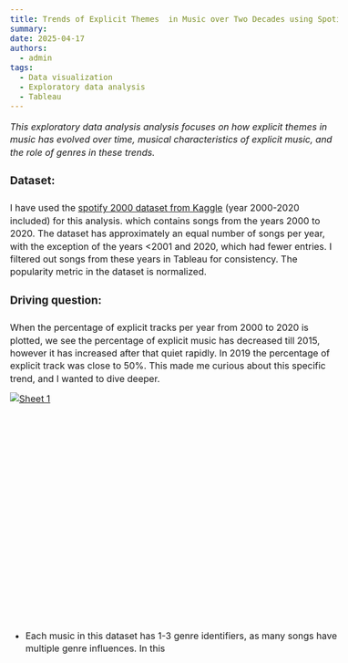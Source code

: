 ```yaml
---
title: Trends of Explicit Themes  in Music over Two Decades using Spotify’s Top 2000
summary: 
date: 2025-04-17
authors:
  - admin
tags:
  - Data visualization
  - Exploratory data analysis
  - Tableau
---
```



<style>
  body {
    font-size: 1rem;
    line-height: 1.4;
  }

  h1, h2, h3, h4 {
    font-size: 1.2rem;
    line-height: 1.2;
  }

  p {
    font-size: 1rem;
    line-height: 1.4;
    margin-bottom: 0.8rem;
  }
</style>


*This exploratory data analysis analysis focuses on how explicit themes in music has evolved over time, musical characteristics of explicit music, and the role of genres in these trends.*

#### Dataset:
I have used the [spotify 2000 dataset from Kaggle](https://www.kaggle.com/datasets/paradisejoy/top-hits-spotify-from-20002019) (year 2000-2020 included) for this analysis. which contains songs from the years 2000 to 2020. The dataset has approximately an equal number of songs per year, with the exception of the years <2001 and 2020, which had fewer entries. I filtered out songs from these years in Tableau for consistency. The popularity metric in the dataset is normalized.


#### Driving question:

When the percentage of explicit tracks per year from 2000 to 2020 is plotted, we see the percentage of explicit music has decreased till 2015, however it has increased after that quiet rapidly. In 2019 the percentage of explicit track was close to 50%. This made me curious about this specific trend, and I wanted to dive deeper. 

<div class='tableauPlaceholder' id='viz1744856667295' style='position: relative; width: 600px; height: 400px; margin: auto;'>
  <noscript>
    <a href='#'>
      <img alt='Sheet 1' src='https://public.tableau.com/static/images/Bo/Book1_17448566116240/Sheet1/1_rss.png' style='border: none' />
    </a>
  </noscript>
  <object class='tableauViz' style='display:none;'>
    <param name='host_url' value='https%3A%2F%2Fpublic.tableau.com%2F' />
    <param name='embed_code_version' value='3' />
    <param name='site_root' value='' />
    <param name='name' value='Book1_17448566116240/Sheet1' />
    <param name='tabs' value='no' />
    <param name='toolbar' value='yes' />
    <param name='static_image' value='https://public.tableau.com/static/images/Bo/Book1_17448566116240/Sheet1/1.png' />
    <param name='animate_transition' value='yes' />
    <param name='display_static_image' value='yes' />
    <param name='display_spinner' value='yes' />
    <param name='display_overlay' value='yes' />
    <param name='display_count' value='yes' />
    <param name='language' value='en-US' />
  </object>
</div>

<script type='text/javascript'>
  var divElement = document.getElementById('viz1744856667295');
  var vizElement = divElement.getElementsByTagName('object')[0];
  vizElement.style.width = '600px';
  vizElement.style.height = '400px';
  var scriptElement = document.createElement('script');
  scriptElement.src = 'https://public.tableau.com/javascripts/api/viz_v1.js';
  vizElement.parentNode.insertBefore(scriptElement, vizElement);
</script>





- Each music in this dataset has 1-3 genre identifiers, as many songs have multiple genre influences. In this 






